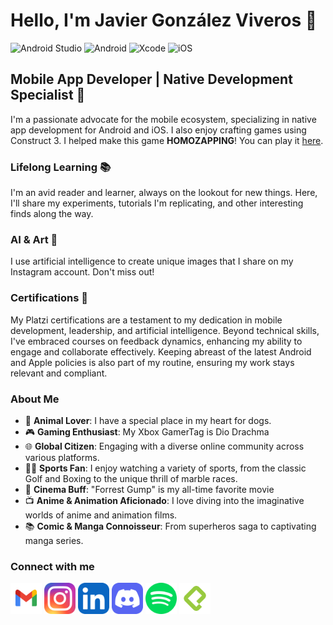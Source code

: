 # Hello, I'm Javier González Viveros 👋

![Android Studio](https://img.shields.io/badge/android%20studio-346ac1?style=for-the-badge&logo=android%20studio&logoColor=white) ![Android](https://img.shields.io/badge/Android-3DDC84?style=for-the-badge&logo=android&logoColor=white) ![Xcode](https://img.shields.io/badge/Xcode-007ACC?style=for-the-badge&logo=Xcode&logoColor=white) ![iOS](https://img.shields.io/badge/iOS-000000?style=for-the-badge&logo=ios&logoColor=white)

## Mobile App Developer | Native Development Specialist 📱

I'm a passionate advocate for the mobile ecosystem, specializing in native app development for Android and iOS. I also enjoy crafting games using Construct 3.
I helped make this game **HOMOZAPPING**! You can play it [here](https://arsgames.net/recursos/videojuegos-radicales/homozapping/).


### Lifelong Learning 📚
I'm an avid reader and learner, always on the lookout for new things. Here, I'll share my experiments, tutorials I'm replicating, and other interesting finds along the way.

### AI & Art 🎨
I use artificial intelligence to create unique images that I share on my Instagram account. Don't miss out!

### Certifications 🏅
My Platzi certifications are a testament to my dedication in mobile development, leadership, and artificial intelligence. Beyond technical skills, I've embraced courses on feedback dynamics, enhancing my ability to engage and collaborate effectively. Keeping abreast of the latest Android and Apple policies is also part of my routine, ensuring my work stays relevant and compliant.

### About Me 

- 🐶 **Animal Lover**: I have a special place in my heart for dogs.
- 🎮 **Gaming Enthusiast**: My Xbox GamerTag is Dio Drachma
- 🌐 **Global Citizen**: Engaging with a diverse online community across various platforms.
- 🏌️‍♂️ **Sports Fan**: I enjoy watching a variety of sports, from the classic Golf and Boxing to the unique thrill of marble races.
- 🎥 **Cinema Buff**: "Forrest Gump" is my all-time favorite movie
- 📺 **Anime & Animation Aficionado**: I love diving into the imaginative worlds of anime and animation films.
- 📚 **Comic & Manga Connoisseur**: From superheros saga to captivating manga series.


 ### Connect with me
 [<img src="https://github.com/DeveloperJGV/DeveloperJGV/raw/main/gmail-svgrepo-com.svg" width="50" height="50">](mailto:developer.jgv@gmail.com)
 [<img src="https://github.com/DeveloperJGV/DeveloperJGV/raw/main/Instagram.svg" width="50" height="50">](https://www.instagram.com/iartbydio/)
 [<img src="https://github.com/DeveloperJGV/DeveloperJGV/raw/main/LinkedIn.svg" width="50" height="50">](https://www.linkedin.com/in/javier-gonz%C3%A1lez-viveros-dev/)
 [<img src="https://github.com/DeveloperJGV/DeveloperJGV/raw/main/Discord.svg" width="50" height="50">](https://discordapp.com/users/307261730336014354)
 [<img src="https://github.com/DeveloperJGV/DeveloperJGV/raw/main/spotify-color-svgrepo-com.svg" width="50" height="50">](https://open.spotify.com/user/diodrachma)
 [<img src="https://github.com/DeveloperJGV/DeveloperJGV/raw/main/Platzi.png" width="50" height="50">](https://platzi.com/p/diodrachma/)

 



<!--
**DeveloperJGV/DeveloperJGV** is a ✨ _special_ ✨ repository because its `README.md` (this file) appears on your GitHub profile.

Here are some ideas to get you started:

- 🔭 I’m currently working on ...
- 🌱 I’m currently learning ...
- 👯 I’m looking to collaborate on ...
- 🤔 I’m looking for help with ...
- 💬 Ask me about ...
- 📫 How to reach me: ...
- 😄 Pronouns: ...
- ⚡ Fun fact: ...
-->
